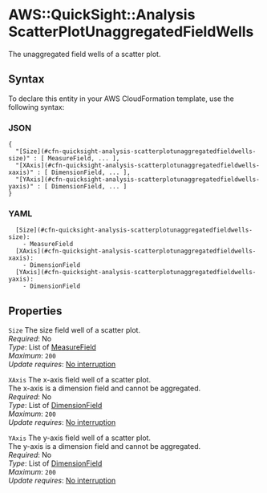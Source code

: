 # AWS::QuickSight::Analysis ScatterPlotUnaggregatedFieldWells<a name="aws-properties-quicksight-analysis-scatterplotunaggregatedfieldwells"></a>

The unaggregated field wells of a scatter plot\.

## Syntax<a name="aws-properties-quicksight-analysis-scatterplotunaggregatedfieldwells-syntax"></a>

To declare this entity in your AWS CloudFormation template, use the following syntax:

### JSON<a name="aws-properties-quicksight-analysis-scatterplotunaggregatedfieldwells-syntax.json"></a>

```
{
  "[Size](#cfn-quicksight-analysis-scatterplotunaggregatedfieldwells-size)" : [ MeasureField, ... ],
  "[XAxis](#cfn-quicksight-analysis-scatterplotunaggregatedfieldwells-xaxis)" : [ DimensionField, ... ],
  "[YAxis](#cfn-quicksight-analysis-scatterplotunaggregatedfieldwells-yaxis)" : [ DimensionField, ... ]
}
```

### YAML<a name="aws-properties-quicksight-analysis-scatterplotunaggregatedfieldwells-syntax.yaml"></a>

```
  [Size](#cfn-quicksight-analysis-scatterplotunaggregatedfieldwells-size):
    - MeasureField
  [XAxis](#cfn-quicksight-analysis-scatterplotunaggregatedfieldwells-xaxis):
    - DimensionField
  [YAxis](#cfn-quicksight-analysis-scatterplotunaggregatedfieldwells-yaxis):
    - DimensionField
```

## Properties<a name="aws-properties-quicksight-analysis-scatterplotunaggregatedfieldwells-properties"></a>

`Size` <a name="cfn-quicksight-analysis-scatterplotunaggregatedfieldwells-size"></a>
The size field well of a scatter plot\.  
_Required_: No  
_Type_: List of [MeasureField](aws-properties-quicksight-analysis-measurefield.md)  
_Maximum_: `200`  
_Update requires_: [No interruption](https://docs.aws.amazon.com/AWSCloudFormation/latest/UserGuide/using-cfn-updating-stacks-update-behaviors.html#update-no-interrupt)

`XAxis` <a name="cfn-quicksight-analysis-scatterplotunaggregatedfieldwells-xaxis"></a>
The x\-axis field well of a scatter plot\.  
The x\-axis is a dimension field and cannot be aggregated\.  
_Required_: No  
_Type_: List of [DimensionField](aws-properties-quicksight-analysis-dimensionfield.md)  
_Maximum_: `200`  
_Update requires_: [No interruption](https://docs.aws.amazon.com/AWSCloudFormation/latest/UserGuide/using-cfn-updating-stacks-update-behaviors.html#update-no-interrupt)

`YAxis` <a name="cfn-quicksight-analysis-scatterplotunaggregatedfieldwells-yaxis"></a>
The y\-axis field well of a scatter plot\.  
The y\-axis is a dimension field and cannot be aggregated\.  
_Required_: No  
_Type_: List of [DimensionField](aws-properties-quicksight-analysis-dimensionfield.md)  
_Maximum_: `200`  
_Update requires_: [No interruption](https://docs.aws.amazon.com/AWSCloudFormation/latest/UserGuide/using-cfn-updating-stacks-update-behaviors.html#update-no-interrupt)
